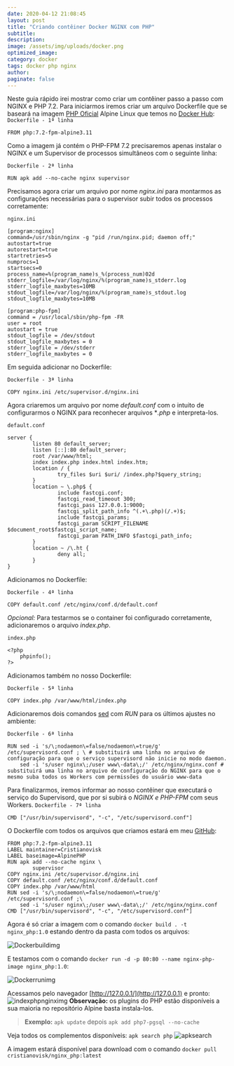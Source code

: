 ```yaml
---
date: 2020-04-12 21:08:45
layout: post
title: "Criando contêiner Docker NGINX com PHP"
subtitle:
description:
image: /assets/img/uploads/docker.png
optimized_image:
category: docker
tags: docker php nginx
author: 
paginate: false
---
```

Neste guia rápido irei mostrar como criar um contêiner passo a passo com NGINX e PHP 7.2.
Para iniciarmos iremos criar um arquivo Dockerfile que se baseará na imagem [PHP Oficial](https://hub.docker.com/layers/php/library/php/7.2.30-fpm-alpine3.11/images/sha256-6a15c85dd61538cccd7b6774a980d69a54eda84008979eabb4c09b42df586431?context=explore) Alpine Linux que temos no [Docker Hub](https://hub.docker.com/cristianovisk):
```Dockerfile - 1ª linha```

    FROM php:7.2-fpm-alpine3.11

Como a imagem já contém o PHP-FPM 7.2 precisaremos apenas instalar o NGINX e um Supervisor de processos simultâneos com o seguinte linha:

```Dockerfile - 2ª linha```
    
    RUN apk add --no-cache nginx supervisor

Precisamos agora criar um arquivo por nome *nginx.ini* para montarmos as configurações necessárias para o supervisor subir todos os processos corretamente:

```nginx.ini```

    [program:nginx]
    command=/usr/sbin/nginx -g "pid /run/nginx.pid; daemon off;"
    autostart=true
    autorestart=true
    startretries=5
    numprocs=1
    startsecs=0
    process_name=%(program_name)s_%(process_num)02d
    stderr_logfile=/var/log/nginx/%(program_name)s_stderr.log
    stderr_logfile_maxbytes=10MB
    stdout_logfile=/var/log/nginx/%(program_name)s_stdout.log
    stdout_logfile_maxbytes=10MB

    [program:php-fpm]
    command = /usr/local/sbin/php-fpm -FR
    user = root
    autostart = true
    stdout_logfile = /dev/stdout
    stdout_logfile_maxbytes = 0
    stderr_logfile = /dev/stderr
    stderr_logfile_maxbytes = 0
Em seguida adicionar no Dockerfile:

```Dockerfile - 3ª linha```

    COPY nginx.ini /etc/supervisor.d/nginx.ini

Agora criaremos um arquivo por nome *default.conf* com o intuito de configurarmos o NGINX para reconhecer arquivos **.php* e interpreta-los.

```default.conf```

    server {
            listen 80 default_server;
            listen [::]:80 default_server;
            root /var/www/html;
            index index.php index.html index.htm;
            location / {
                    try_files $uri $uri/ /index.php?$query_string;
            }
            location ~ \.php$ {
                    include fastcgi.conf;
                    fastcgi_read_timeout 300;
                    fastcgi_pass 127.0.0.1:9000;
                    fastcgi_split_path_info ^(.+\.php)(/.+)$;
                    include fastcgi_params;
                    fastcgi_param SCRIPT_FILENAME $document_root$fastcgi_script_name;
                    fastcgi_param PATH_INFO $fastcgi_path_info;
            }
            location ~ /\.ht {
                    deny all;
            }
    }
Adicionamos no Dockerfile:

```Dockerfile - 4ª linha```

    COPY default.conf /etc/nginx/conf.d/default.conf

*Opcional:* Para testarmos se o container foi configurado corretamente, adicionaremos o arquivo *index.php*.

```index.php```

    <?php
        phpinfo();
    ?>

Adicionamos também no nosso Dockerfile:

```Dockerfile - 5ª linha```

    COPY index.php /var/www/html/index.php

Adicionaremos dois comandos [sed](https://pt.wikipedia.org/wiki/Sed) com *RUN* para os últimos ajustes no ambiente:

```Dockerfile - 6ª linha```

    RUN sed -i 's/\;nodaemon\=false/nodaemon\=true/g' /etc/supervisord.conf ; \ # substituirá uma linha no arquivo de configuração para que o serviço supervisord não inicie no modo daemon.
        sed -i 's/user nginx\;/user www\-data\;/' /etc/nginx/nginx.conf # substituirá uma linha no arquivo de configuração do NGINX para que o mesmo suba todos os Workers com permissões do usuário www-data

Para finalizarmos, iremos informar ao nosso contêiner que executará o serviço do Supervisord, que por si subirá o *NGINX e PHP-FPM* com seus Workers.
```Dockerfile - 7ª linha```

    CMD ["/usr/bin/supervisord", "-c", "/etc/supervisord.conf"]

O Dockerfile com todos os arquivos que criamos estará em meu [GitHub](https://github.com/cristianovisk/dockerfile_php_nginx):

    FROM php:7.2-fpm-alpine3.11
    LABEL maintainer=Cristianovisk
    LABEL baseimage=AlpinePHP
    RUN apk add --no-cache nginx \
            supervisor
    COPY nginx.ini /etc/supervisor.d/nginx.ini
    COPY default.conf /etc/nginx/conf.d/default.conf
    COPY index.php /var/www/html
    RUN sed -i 's/\;nodaemon\=false/nodaemon\=true/g' /etc/supervisord.conf ;\
        sed -i 's/user nginx\;/user www\-data\;/' /etc/nginx/nginx.conf
    CMD ["/usr/bin/supervisord", "-c", "/etc/supervisord.conf"]

Agora é só criar a imagem com o comando ```docker build . -t nginx_php:1.0``` estando dentro da pasta com todos os arquivos:

![Dockerbuildimg](/assets/img/uploads/dockerbuild1.png)

E testamos com o comando ```docker run -d -p 80:80 --name nginx-php-image nginx_php:1.0```:


![Dockerrunimg](/assets/img/uploads/dockerrun1.png)

Acessamos pelo navegador [http://127.0.0.1/](http://127.0.0.1) e pronto:
![indexphpnginximg](/assets/img/uploads/indexphpnginximg1.png)
**Observação:** os plugins do PHP estão disponíveis a sua maioria no repositório Alpine basta instala-los. 
> **Exemplo:** ```apk update``` depois ```apk add php7-pgsql --no-cache```

Veja todos os complementos disponíveis:
```apk search php```
![apksearch](/assets/img/uploads/apksearchphp1.png)

A imagem estará disponível para download com o comando ```docker pull cristianovisk/nginx_php:latest```
